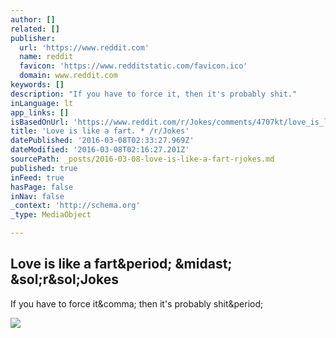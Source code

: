 ```yaml
---
author: []
related: []
publisher:
  url: 'https://www.reddit.com'
  name: reddit
  favicon: 'https://www.redditstatic.com/favicon.ico'
  domain: www.reddit.com
keywords: []
description: "If you have to force it, then it's probably shit."
inLanguage: lt
app_links: []
isBasedOnUrl: 'https://www.reddit.com/r/Jokes/comments/4707kt/love_is_like_a_fart/'
title: 'Love is like a fart. * /r/Jokes'
datePublished: '2016-03-08T02:33:27.969Z'
dateModified: '2016-03-08T02:16:27.201Z'
sourcePath: _posts/2016-03-08-love-is-like-a-fart-rjokes.md
published: true
inFeed: true
hasPage: false
inNav: false
_context: 'http://schema.org'
_type: MediaObject

---
```

<article style=""><h1>Love is like a fart&amp;period; &amp;midast; &amp;sol;r&amp;sol;Jokes</h1><p>If you have to force it&amp;comma; then it's probably shit&amp;period;</p><img src="https://www.redditstatic.com/icon.png" /></article>